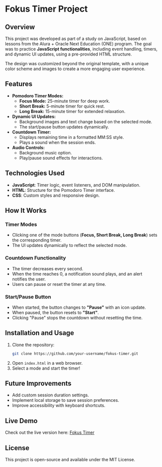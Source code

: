 # Fokus Timer Project

## Overview
This project was developed as part of a study on JavaScript, based on lessons from the Alura + Oracle Next Education (ONE) program. The goal was to practice **JavaScript functionalities**, including event handling, timers, and dynamic UI updates, using a pre-provided HTML structure.

The design was customized beyond the original template, with a unique color scheme and images to create a more engaging user experience.

## Features
- **Pomodoro Timer Modes:**
  - **Focus Mode:** 25-minute timer for deep work.
  - **Short Break:** 5-minute timer for quick rest.
  - **Long Break:** 15-minute timer for extended relaxation.
- **Dynamic UI Updates:**
  - Background images and text change based on the selected mode.
  - The start/pause button updates dynamically.
- **Countdown Timer:**
  - Displays remaining time in a formatted MM:SS style.
  - Plays a sound when the session ends.
- **Audio Controls:**
  - Background music option.
  - Play/pause sound effects for interactions.

## Technologies Used
- **JavaScript**: Timer logic, event listeners, and DOM manipulation.
- **HTML**: Structure for the Pomodoro Timer interface.
- **CSS**: Custom styles and responsive design.

## How It Works
### Timer Modes
- Clicking one of the mode buttons (**Focus, Short Break, Long Break**) sets the corresponding timer.
- The UI updates dynamically to reflect the selected mode.

### Countdown Functionality
- The timer decreases every second.
- When the time reaches 0, a notification sound plays, and an alert notifies the user.
- Users can pause or reset the timer at any time.

### Start/Pause Button
- When started, the button changes to **"Pause"** with an icon update.
- When paused, the button resets to **"Start"**.
- Clicking "Pause" stops the countdown without resetting the time.

## Installation and Usage
1. Clone the repository:
   ```sh
   git clone https://github.com/your-username/fokus-timer.git
   ```
2. Open `index.html` in a web browser.
3. Select a mode and start the timer!

## Future Improvements
- Add custom session duration settings.
- Implement local storage to save session preferences.
- Improve accessibility with keyboard shortcuts.

## Live Demo
Check out the live version here: [Fokus Timer](https://dharitcha.github.io/fokus/) 

## License
This project is open-source and available under the MIT License.

